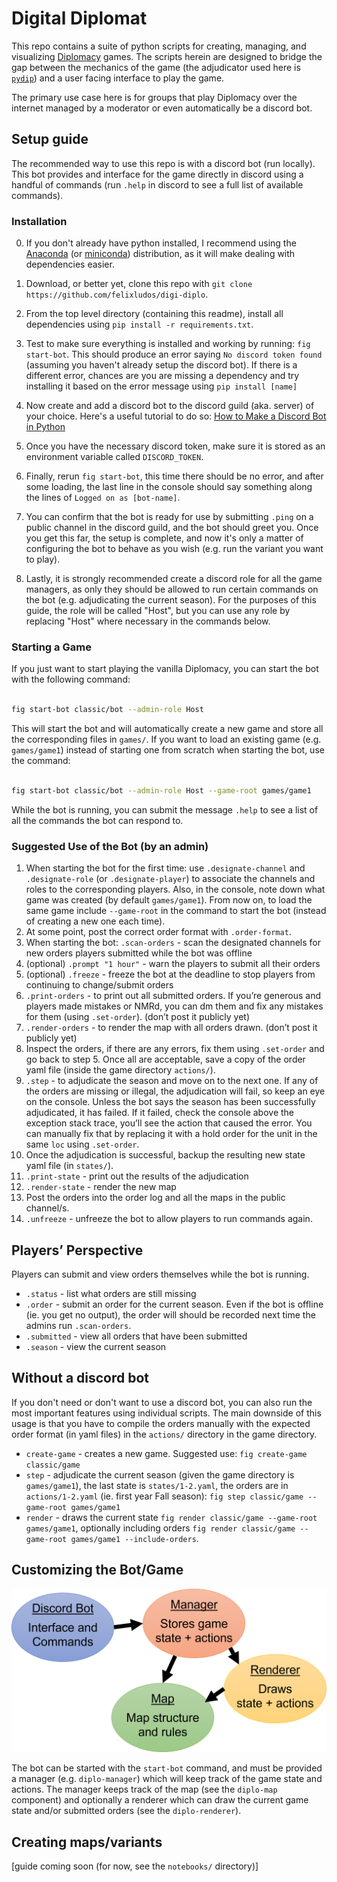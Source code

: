 # Digital Diplomat

This repo contains a suite of python scripts for creating, managing, and visualizing [Diplomacy](https://en.wikipedia.org/wiki/Diplomacy_(game)) games. The scripts herein are designed to bridge the gap between the mechanics of the game (the adjudicator used here is [`pydip`](https://github.com/aparkins/pydip)) and a user facing interface to play the game.

The primary use case here is for groups that play Diplomacy over the internet managed by a moderator or even automatically be a discord bot.


## Setup guide

The recommended way to use this repo is with a discord bot (run locally). This bot provides and interface for the game directly in discord using a handful of commands (run `.help` in discord to see a full list of available commands).


### Installation

0. If you don't already have python installed, I recommend using the [Anaconda](https://www.anaconda.com/products/individual) (or [miniconda](https://docs.conda.io/en/latest/miniconda.html)) distribution, as it will make dealing with dependencies easier.

1. Download, or better yet, clone this repo with `git clone https://github.com/felixludos/digi-diplo`. 

2. From the top level directory (containing this readme), install all dependencies using `pip install -r requirements.txt`.

3. Test to make sure everything is installed and working by running: `fig start-bot`. This should produce an error saying `No discord token found` (assuming you haven't already setup the discord bot). If there is a different error, chances are you are missing a dependency and try installing it based on the error message using `pip install [name]`

4. Now create and add a discord bot to the discord guild (aka. server) of your choice. Here's a useful tutorial to do so: [How to Make a Discord Bot in Python](https://realpython.com/how-to-make-a-discord-bot-python/)

5. Once you have the necessary discord token, make sure it is stored as an environment variable called `DISCORD_TOKEN`.

6. Finally, rerun `fig start-bot`, this time there should be no error, and after some loading, the last line in the console should say something along the lines of `Logged on as [bot-name]`.

7. You can confirm that the bot is ready for use by submitting `.ping` on a public channel in the discord guild, and the bot should greet you. Once you get this far, the setup is complete, and now it's only a matter of configuring the bot to behave as you wish (e.g. run the variant you want to play).

8. Lastly, it is strongly recommended create a discord role for all the game managers, as only they should be allowed to run certain commands on the bot (e.g. adjudicating the current season). For the purposes of this guide, the role will be called "Host", but you can use any role by replacing "Host" where necessary in the commands below.

### Starting a Game

If you just want to start playing the vanilla Diplomacy, you can start the bot with the following command:

```bash

fig start-bot classic/bot --admin-role Host

```

This will start the bot and will automatically create a new game and store all the corresponding files in `games/`. If you want to load an existing game (e.g. `games/game1`) instead of starting one from scratch when starting the bot, use the command:

```bash

fig start-bot classic/bot --admin-role Host --game-root games/game1

```

While the bot is running, you can submit the message `.help` to see a list of all the commands the bot can respond to. 

[//]: # ([More detailed documentation coming soon])

### Suggested Use of the Bot (by an admin)

1. When starting the bot for the first time: use `.designate-channel` and `.designate-role` (or `.designate-player`) to associate the channels and roles to the corresponding players. Also, in the console, note down what game was created (by default `games/game1`). From now on, to load the same game include `--game-root` in the command to start the bot (instead of creating a new one each time).
2. At some point, post the correct order format with `.order-format`.
3. When starting the bot: `.scan-orders` - scan the designated channels for new orders players submitted while the bot was offline
4. (optional) `.prompt "1 hour"` - warn the players to submit all their orders
5. (optional) `.freeze` - freeze the bot at the deadline to stop players from continuing to change/submit orders
6. `.print-orders` - to print out all submitted orders. If you’re generous and players made mistakes or NMRd, you can dm them and fix any mistakes for them (using `.set-order`). (don’t post it publicly yet) 
7. `.render-orders` - to render the map with all orders drawn. (don’t post it publicly yet)
8. Inspect the orders, if there are any errors, fix them using `.set-order` and go back to step 5. Once all are acceptable, save a copy of the order yaml file (inside the game directory `actions/`).
9. `.step` - to adjudicate the season and move on to the next one. If any of the orders are missing or illegal, the adjudication will fail, so keep an eye on the console. Unless the bot says the season has been successfully adjudicated, it has failed. If it failed, check the console above the exception stack trace, you’ll see the action that caused the error. You can manually fix that by replacing it with a hold order for the unit in the same `loc` using `.set-order`.
10. Once the adjudication is successful, backup the resulting new state yaml file (in `states/`).
11. `.print-state` - print out the results of the adjudication
12. `.render-state` - render the new map
13. Post the orders into the order log and all the maps in the public channel/s.
14. `.unfreeze` - unfreeze the bot to allow players to run commands again.

## Players’ Perspective

Players can submit and view orders themselves while the bot is running.

- `.status` - list what orders are still missing
- `.order` - submit an order for the current season. Even if the bot is offline (ie. you get no output), the order will should be recorded next time the admins run `.scan-orders`.
- `.submitted` - view all orders that have been submitted
- `.season` - view the current season

## Without a discord bot

If you don't need or don't want to use a discord bot, you can also run the most important features using individual scripts. The main downside of this usage is that you have to compile the orders manually with the expected order format (in yaml files) in the `actions/` directory in the game directory.

- `create-game` - creates a new game. Suggested use: `fig create-game classic/game`
- `step` - adjudicate the current season (given the game directory is `games/game1`), the last state is `states/1-2.yaml`, the orders are in `actions/1-2.yaml` (ie. first year Fall season): `fig step classic/game --game-root games/game1`
- `render` - draws the current state `fig render classic/game --game-root games/game1`, optionally including orders `fig render classic/game --game-root games/game1 --include-orders`.

## Customizing the Bot/Game

![](assets/misc/bot_structure.png)

The bot can be started with the `start-bot` command, and must be provided a manager (e.g. `diplo-manager`) which will keep track of the game state and actions. The manager keeps track of the map (see the `diplo-map` component) and optionally a renderer which can draw the current game state and/or submitted orders (see the `diplo-renderer`).


## Creating maps/variants

[guide coming soon (for now, see the `notebooks/` directory)]

